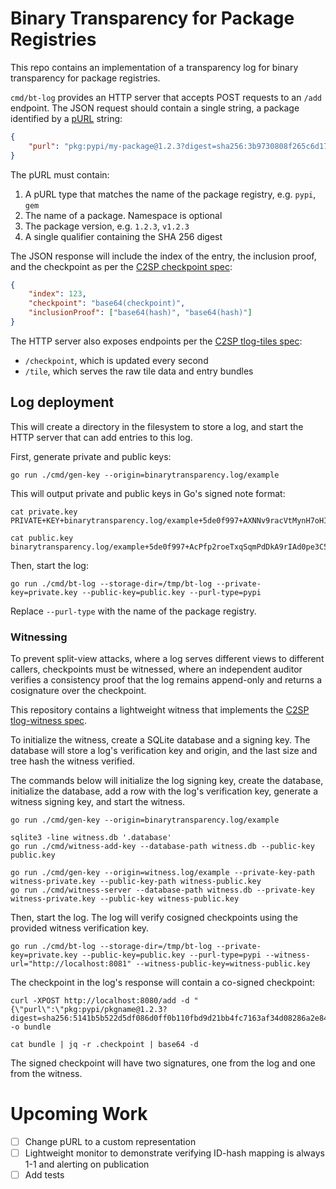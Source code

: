 # Binary Transparency for Package Registries

This repo contains an implementation of a transparency log for binary transparency
for package registries.

`cmd/bt-log` provides an HTTP server that accepts POST requests to an `/add` endpoint.
The JSON request should contain a single string, a package identified by a
[pURL](https://github.com/package-url/purl-spec/) string:

```json
{
    "purl": "pkg:pypi/my-package@1.2.3?digest=sha256:3b9730808f265c6d174662668435c4cf1fc9ddcd369831a646fa84bff8594f0c"
}
```

The pURL must contain:

1. A pURL type that matches the name of the package registry, e.g. `pypi`, `gem`
2. The name of a package. Namespace is optional
3. The package version, e.g. `1.2.3`, `v1.2.3`
4. A single qualifier containing the SHA 256 digest

The JSON response will include the index of the entry, the inclusion proof, and the checkpoint
as per the [C2SP checkpoint spec](https://github.com/C2SP/C2SP/blob/main/tlog-checkpoint.md):

```json
{
    "index": 123,
    "checkpoint": "base64(checkpoint)",
    "inclusionProof": ["base64(hash)", "base64(hash)"]
}
```

The HTTP server also exposes endpoints per the [C2SP tlog-tiles spec](https://github.com/C2SP/C2SP/blob/main/tlog-tiles.md):

* `/checkpoint`, which is updated every second
* `/tile`, which serves the raw tile data and entry bundles

## Log deployment

This will create a directory in the filesystem to store a log, and start the HTTP server
that can add entries to this log.

First, generate private and public keys:

```shell
go run ./cmd/gen-key --origin=binarytransparency.log/example
```

This will output private and public keys in Go's signed note format:

```
cat private.key
PRIVATE+KEY+binarytransparency.log/example+5de0f997+AXNNv9racVtMynH7oHIogZ4xS5sAIHBl47hlrcf6vsfu

cat public.key
binarytransparency.log/example+5de0f997+AcPfp2roeTxqSqmPdDkA9rIAd0pe3C5Je6Rze2SqBDUp
```

Then, start the log:

```shell
go run ./cmd/bt-log --storage-dir=/tmp/bt-log --private-key=private.key --public-key=public.key --purl-type=pypi
```

Replace `--purl-type` with the name of the package registry.

### Witnessing

To prevent split-view attacks, where a log serves different views to different callers,
checkpoints must be witnessed, where an independent auditor verifies a consistency proof
that the log remains append-only and returns a cosignature over the checkpoint.

This repository contains a lightweight witness that implements the
[C2SP tlog-witness spec](https://github.com/C2SP/C2SP/blob/main/tlog-witness.md).

To initialize the witness, create a SQLite database and a signing key. The database will store
a log's verification key and origin, and the last size and tree hash the witness verified. 

The commands below will initialize the log signing key, create the database, initialize the database, add a row with the
log's verification key, generate a witness signing key, and start the witness.

```
go run ./cmd/gen-key --origin=binarytransparency.log/example

sqlite3 -line witness.db '.database'
go run ./cmd/witness-add-key --database-path witness.db --public-key public.key

go run ./cmd/gen-key --origin=witness.log/example --private-key-path witness-private.key --public-key-path witness-public.key
go run ./cmd/witness-server --database-path witness.db --private-key witness-private.key --public-key witness-public.key
```

Then, start the log. The log will verify cosigned checkpoints using the provided witness verification key.

```
go run ./cmd/bt-log --storage-dir=/tmp/bt-log --private-key=private.key --public-key=public.key --purl-type=pypi --witness-url="http://localhost:8081" --witness-public-key=witness-public.key
```

The checkpoint in the log's response will contain a co-signed checkpoint:

```
curl -XPOST http://localhost:8080/add -d "{\"purl\":\"pkg:pypi/pkgname@1.2.3?digest=sha256:5141b5b522d5df086d0ff0b110fbd9d21bb4fc7163af34d08286a2e846f6be92\"}" -o bundle

cat bundle | jq -r .checkpoint | base64 -d
```

The signed checkpoint will have two signatures, one from the log and one from the witness.

# Upcoming Work

- [ ] Change pURL to a custom representation
- [ ] Lightweight monitor to demonstrate verifying ID-hash mapping is always 1-1 and alerting on publication
- [ ] Add tests
